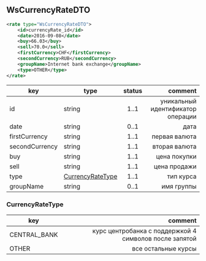 ## WsCurrencyRateDTO

```xml
<rate type="WsCurrencyRateDTO">
    <id>сurrencyRate_id</id>
    <date>2016-09-08</date>
    <buy>66.03</buy>
    <sell>70.0</sell>
    <firstCurrency>CHF</firstCurrency>
    <secondCurrency>RUB</secondCurrency>
    <groupName>Internet bank exchange</groupName>
    <type>OTHER</type>
</rate>
```

key | type | status | comment
--- | ---- | :----: | ---:
id | string | 1..1 | уникальный идентификатор операции
date | string | 0..1 | дата
firstCurrency | string | 1..1 | первая валюта
secondCurrency | string | 1..1 | вторая валюта
buy | string | 1..1 | цена покупки
sell | string | 1..1 | цена продажи
type | [CurrencyRateType](#currencyratetype) | 1..1 | тип курса
groupName | string | 0..1 | имя группы

### CurrencyRateType

key | comment
--- | ---:
CENTRAL_BANK | курс центробанка с поддержкой 4 символов после запятой
OTHER | все остальные курсы
